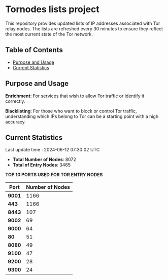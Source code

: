 # Tornodes lists project

This repository provides updated lists of IP addresses associated with Tor relay nodes. The lists are refreshed every 30 minutes to ensure they reflect the most current state of the Tor network.

## Table of Contents

- [Purpose and Usage](#purpose-and-usage)
- [Current Statistics](#current-statistics)


## Purpose and Usage

**Enrichment**: For services that wish to allow Tor traffic or identify it correctly.

**Blacklisting**: For those who want to block or control Tor traffic, understanding which IPs belong to Tor can be a starting point with a high accuracy.

## Current Statistics

Last update time : 2024-06-12 07:30:02 UTC

- **Total Number of Nodes**: 8072
- **Total of Entry Nodes**: 3465

**TOP 10 PORTS USED FOR TOR ENTRY NODES**

| **Port** | **Number of Nodes** |
|------|-----------------|
| **9001**   | 1166  |
| **443**   | 1166  |
| **8443**   | 107  |
| **9002**   | 69  |
| **9000**   | 64  |
| **80**   | 51  |
| **8080**   | 49  |
| **9100**   | 47  |
| **9200**   | 28  |
| **9300**   | 24  |

